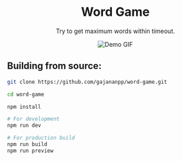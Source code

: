 <div align="center">

# Word Game

Try to get maximum words within timeout.

![Demo GIF]()

</div>

## Building from source:

```bash
git clone https://github.com/gajananpp/word-game.git

cd word-game

npm install

# For development
npm run dev

# For production build
npm run build
npm run preview
```
